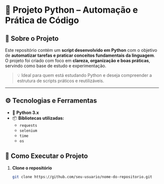 # 🐍 Projeto Python – Automação e Prática de Código

## 📖 Sobre o Projeto

Este repositório contém um **script desenvolvido em Python** com o objetivo de **automatizar tarefas e praticar conceitos fundamentais da linguagem**.  
O projeto foi criado com foco em **clareza, organização e boas práticas**, servindo como base de estudo e experimentação.

> 💡 Ideal para quem está estudando Python e deseja compreender a estrutura de scripts práticos e reutilizáveis.

---

## ⚙️ Tecnologias e Ferramentas

- 🐍 **Python 3.x**
- 📦 **Bibliotecas utilizadas:**
  - `requests`
  - `selenium`
  - `time`
  - `os`


## 🚀 Como Executar o Projeto

1. **Clone o repositório**
   ```bash
   git clone https://github.com/seu-usuario/nome-do-repositorio.git

